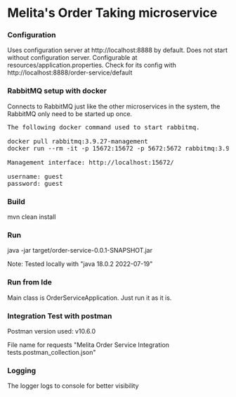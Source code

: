 # Melita's Order Taking microservice

### Configuration

Uses configuration server at http://localhost:8888 by default.
Does not start without configuration server.
Configurable at resources/application.properties.
Check for its config with http://localhost:8888/order-service/default

### RabbitMQ setup with docker
Connects to RabbitMQ just like the other microservices in the system, the RabbitMQ only need to be started up once.
<pre>
The following docker command used to start rabbitmq.

docker pull rabbitmq:3.9.27-management
docker run --rm -it -p 15672:15672 -p 5672:5672 rabbitmq:3.9.27-management

Management interface: http://localhost:15672/

username: guest
password: guest
</pre>
### Build

mvn clean install

### Run

java -jar target/order-service-0.0.1-SNAPSHOT.jar

Note:
Tested locally with "java 18.0.2 2022-07-19"

### Run from Ide
Main class is OrderServiceApplication.
Just run it as it is.

### Integration Test with postman

Postman version used: v10.6.0

File name for requests "Melita Order Service Integration tests.postman_collection.json"

### Logging

The logger logs to console for better visibility
